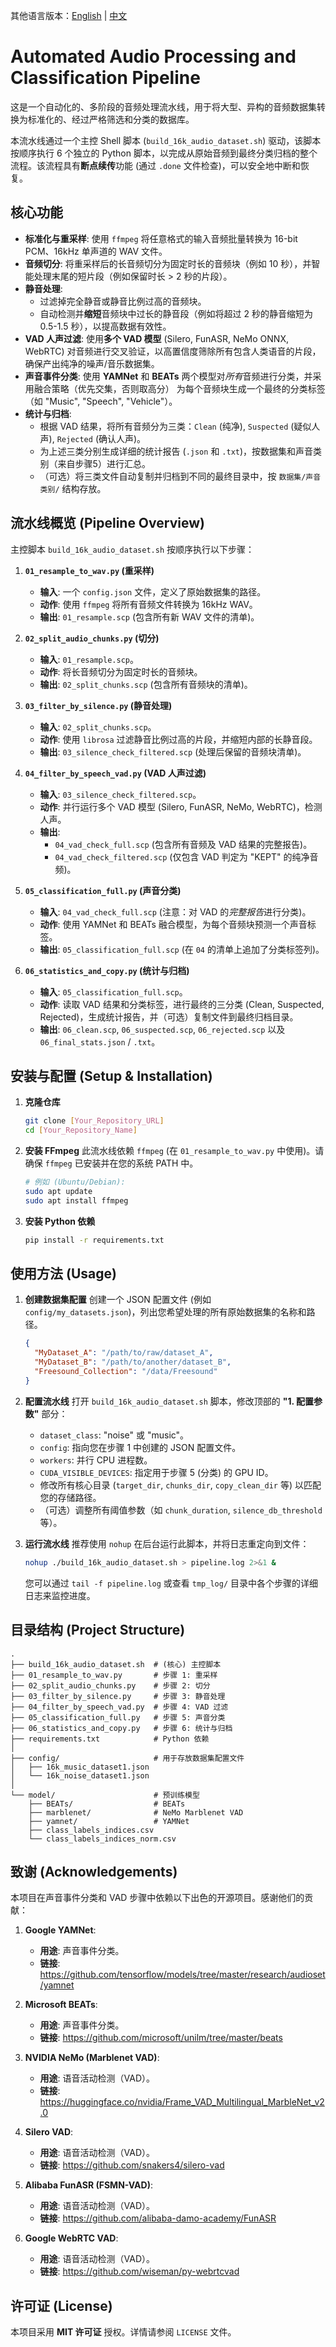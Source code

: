 其他语言版本：[English](README.md) | [中文](README_zh.md)

# Automated Audio Processing and Classification Pipeline

这是一个自动化的、多阶段的音频处理流水线，用于将大型、异构的音频数据集转换为标准化的、经过严格筛选和分类的数据库。

本流水线通过一个主控 Shell 脚本 (`build_16k_audio_dataset.sh`) 驱动，该脚本按顺序执行 6 个独立的 Python 脚本，以完成从原始音频到最终分类归档的整个流程。该流程具有**断点续传**功能 (通过 `.done` 文件检查)，可以安全地中断和恢复。

## 核心功能

* **标准化与重采样**: 使用 `ffmpeg` 将任意格式的输入音频批量转换为 16-bit PCM、16kHz 单声道的 WAV 文件。
* **音频切分**: 将重采样后的长音频切分为固定时长的音频块（例如 10 秒），并智能处理末尾的短片段（例如保留时长 > 2 秒的片段）。
* **静音处理**:
    * 过滤掉完全静音或静音比例过高的音频块。
    * 自动检测并**缩短**音频块中过长的静音段（例如将超过 2 秒的静音缩短为 0.5-1.5 秒），以提高数据有效性。
* **VAD 人声过滤**: 使用**多个 VAD 模型** (Silero, FunASR, NeMo ONNX, WebRTC) 对音频进行交叉验证，以高置信度筛除所有包含人类语音的片段，确保产出纯净的噪声/音乐数据集。
* **声音事件分类**: 使用 **YAMNet** 和 **BEATs** 两个模型对*所有*音频进行分类，并采用融合策略（优先交集，否则取高分） 为每个音频块生成一个最终的分类标签（如 "Music", "Speech", "Vehicle"）。
* **统计与归档**:
    * 根据 VAD 结果，将所有音频分为三类：`Clean` (纯净), `Suspected` (疑似人声), `Rejected` (确认人声)。
    * 为上述三类分别生成详细的统计报告 (`.json` 和 `.txt`)，按数据集和声音类别（来自步骤5）进行汇总。
    * （可选）将三类文件自动复制并归档到不同的最终目录中，按 `数据集/声音类别/` 结构存放。

## 流水线概览 (Pipeline Overview)

主控脚本 `build_16k_audio_dataset.sh` 按顺序执行以下步骤：

1.  **`01_resample_to_wav.py` (重采样)**
    * **输入**: 一个 `config.json` 文件，定义了原始数据集的路径。
    * **动作**: 使用 `ffmpeg` 将所有音频文件转换为 16kHz WAV。
    * **输出**: `01_resample.scp` (包含所有新 WAV 文件的清单)。

2.  **`02_split_audio_chunks.py` (切分)**
    * **输入**: `01_resample.scp`。
    * **动作**: 将长音频切分为固定时长的音频块。
    * **输出**: `02_split_chunks.scp` (包含所有音频块的清单)。

3.  **`03_filter_by_silence.py` (静音处理)**
    * **输入**: `02_split_chunks.scp`。
    * **动作**: 使用 `librosa` 过滤静音比例过高的片段，并缩短内部的长静音段。
    * **输出**: `03_silence_check_filtered.scp` (处理后保留的音频块清单)。

4.  **`04_filter_by_speech_vad.py` (VAD 人声过滤)**
    * **输入**: `03_silence_check_filtered.scp`。
    * **动作**: 并行运行多个 VAD 模型 (Silero, FunASR, NeMo, WebRTC)，检测人声。
    * **输出**:
        * `04_vad_check_full.scp` (包含所有音频及 VAD 结果的完整报告)。
        * `04_vad_check_filtered.scp` (仅包含 VAD 判定为 "KEPT" 的纯净音频)。

5.  **`05_classification_full.py` (声音分类)**
    * **输入**: `04_vad_check_full.scp` (注意：对 VAD 的*完整报告*进行分类)。
    * **动作**: 使用 YAMNet 和 BEATs 融合模型，为每个音频块预测一个声音标签。
    * **输出**: `05_classification_full.scp` (在 `04` 的清单上追加了分类标签列)。

6.  **`06_statistics_and_copy.py` (统计与归档)**
    * **输入**: `05_classification_full.scp`。
    * **动作**: 读取 VAD 结果和分类标签，进行最终的三分类 (Clean, Suspected, Rejected)，生成统计报告，并（可选）复制文件到最终归档目录。
    * **输出**: `06_clean.scp`, `06_suspected.scp`, `06_rejected.scp` 以及 `06_final_stats.json` / `.txt`。

## 安装与配置 (Setup & Installation)

1.  **克隆仓库**
    ```bash
    git clone [Your_Repository_URL]
    cd [Your_Repository_Name]
    ```

2.  **安装 FFmpeg**
    此流水线依赖 `ffmpeg` (在 `01_resample_to_wav.py` 中使用)。请确保 `ffmpeg` 已安装并在您的系统 PATH 中。
    ```bash
    # 例如 (Ubuntu/Debian):
    sudo apt update
    sudo apt install ffmpeg
    ```

3.  **安装 Python 依赖**
    ```bash
    pip install -r requirements.txt
    ```


## 使用方法 (Usage)

1.  **创建数据集配置**
    创建一个 JSON 配置文件 (例如 `config/my_datasets.json`)，列出您希望处理的所有原始数据集的名称和路径。
    ```json
    {
      "MyDataset_A": "/path/to/raw/dataset_A",
      "MyDataset_B": "/path/to/another/dataset_B",
      "Freesound_Collection": "/data/Freesound"
    }
    ```

2.  **配置流水线**
    打开 `build_16k_audio_dataset.sh` 脚本，修改顶部的 **"1. 配置参数"** 部分：
    * `dataset_class`: "noise" 或 "music"。
    * `config`: 指向您在步骤 1 中创建的 JSON 配置文件。
    * `workers`: 并行 CPU 进程数。
    * `CUDA_VISIBLE_DEVICES`: 指定用于步骤 5 (分类) 的 GPU ID。
    * 修改所有核心目录 (`target_dir`, `chunks_dir`, `copy_clean_dir` 等) 以匹配您的存储路径。
    * （可选）调整所有阈值参数（如 `chunk_duration`, `silence_db_threshold` 等）。

3.  **运行流水线**
    推荐使用 `nohup` 在后台运行此脚本，并将日志重定向到文件：
    ```bash
    nohup ./build_16k_audio_dataset.sh > pipeline.log 2>&1 &
    ```
    您可以通过 `tail -f pipeline.log` 或查看 `tmp_log/` 目录中各个步骤的详细日志来监控进度。

## 目录结构 (Project Structure)
```
.
├── build_16k_audio_dataset.sh  # (核心) 主控脚本
├── 01_resample_to_wav.py       # 步骤 1: 重采样
├── 02_split_audio_chunks.py    # 步骤 2: 切分
├── 03_filter_by_silence.py     # 步骤 3: 静音处理
├── 04_filter_by_speech_vad.py  # 步骤 4: VAD 过滤
├── 05_classification_full.py   # 步骤 5: 声音分类
├── 06_statistics_and_copy.py   # 步骤 6: 统计与归档
├── requirements.txt            # Python 依赖
│
├── config/                     # 用于存放数据集配置文件
│   ├── 16k_music_dataset1.json
│   └── 16k_noise_dataset1.json
│
└── model/                      # 预训练模型
    ├── BEATs/                  # BEATs
    ├── marblenet/              # NeMo Marblenet VAD
    ├── yamnet/                 # YAMNet
    ├── class_labels_indices.csv
    └── class_labels_indices_norm.csv
```
## 致谢 (Acknowledgements)

本项目在声音事件分类和 VAD 步骤中依赖以下出色的开源项目。感谢他们的贡献：

1.  **Google YAMNet**:
    * **用途**: 声音事件分类。
    * **链接**: <https://github.com/tensorflow/models/tree/master/research/audioset/yamnet>

2.  **Microsoft BEATs**:
    * **用途**: 声音事件分类。
    * **链接**: <https://github.com/microsoft/unilm/tree/master/beats>

3.  **NVIDIA NeMo (Marblenet VAD)**:
    * **用途**: 语音活动检测（VAD）。
    * **链接**: <https://huggingface.co/nvidia/Frame_VAD_Multilingual_MarbleNet_v2.0>

4.  **Silero VAD**:
    * **用途**: 语音活动检测（VAD）。
    * **链接**: <https://github.com/snakers4/silero-vad>

5.  **Alibaba FunASR (FSMN-VAD)**:
    * **用途**: 语音活动检测（VAD）。
    * **链接**: <https://github.com/alibaba-damo-academy/FunASR>

6.  **Google WebRTC VAD**:
    * **用途**: 语音活动检测（VAD）。
    * **链接**: <https://github.com/wiseman/py-webrtcvad>

## 许可证 (License)

本项目采用 **MIT 许可证** 授权。详情请参阅 `LICENSE` 文件。